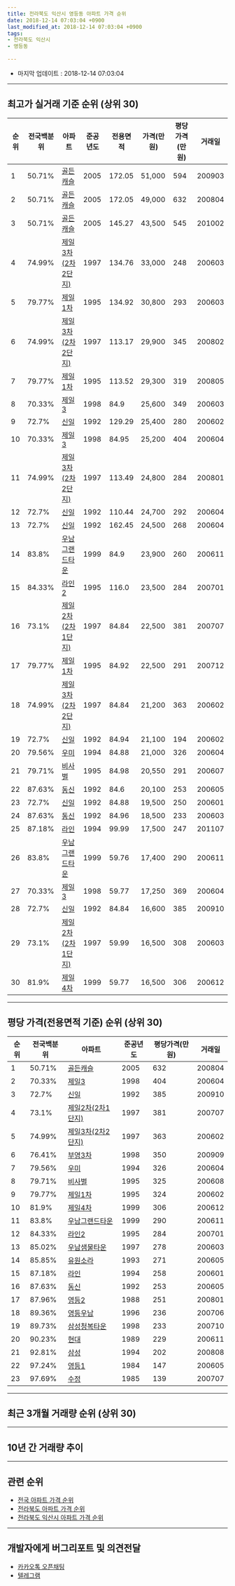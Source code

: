 ```yaml
---
title: 전라북도 익산시 영등동 아파트 가격 순위
date: 2018-12-14 07:03:04 +0900
last_modified_at: 2018-12-14 07:03:04 +0900
tags:
- 전라북도 익산시
- 영등동

---
```


* 마지막 업데이트 : 2018-12-14 07:03:04

---

## 최고가 실거래 기준 순위 (상위 30)


|순위|전국백분위|아파트|준공년도|전용면적|가격(만원)|평당가격(만원)|거래일|
|---|---|---|---|---|---|---|---|
|1|50.71%|[골든캐슬](https://search.naver.com/search.naver?query=%EC%A0%84%EB%9D%BC%EB%B6%81%EB%8F%84+%EC%9D%B5%EC%82%B0%EC%8B%9C+%EC%98%81%EB%93%B1%EB%8F%99+%EA%B3%A8%EB%93%A0%EC%BA%90%EC%8A%AC)|2005|172.05|51,000|594|200903|
|2|50.71%|[골든캐슬](https://search.naver.com/search.naver?query=%EC%A0%84%EB%9D%BC%EB%B6%81%EB%8F%84+%EC%9D%B5%EC%82%B0%EC%8B%9C+%EC%98%81%EB%93%B1%EB%8F%99+%EA%B3%A8%EB%93%A0%EC%BA%90%EC%8A%AC)|2005|172.05|49,000|632|200804|
|3|50.71%|[골든캐슬](https://search.naver.com/search.naver?query=%EC%A0%84%EB%9D%BC%EB%B6%81%EB%8F%84+%EC%9D%B5%EC%82%B0%EC%8B%9C+%EC%98%81%EB%93%B1%EB%8F%99+%EA%B3%A8%EB%93%A0%EC%BA%90%EC%8A%AC)|2005|145.27|43,500|545|201002|
|4|74.99%|[제일3차(2차2단지)](https://search.naver.com/search.naver?query=%EC%A0%84%EB%9D%BC%EB%B6%81%EB%8F%84+%EC%9D%B5%EC%82%B0%EC%8B%9C+%EC%98%81%EB%93%B1%EB%8F%99+%EC%A0%9C%EC%9D%BC3%EC%B0%A8%282%EC%B0%A82%EB%8B%A8%EC%A7%80%29)|1997|134.76|33,000|248|200603|
|5|79.77%|[제일1차](https://search.naver.com/search.naver?query=%EC%A0%84%EB%9D%BC%EB%B6%81%EB%8F%84+%EC%9D%B5%EC%82%B0%EC%8B%9C+%EC%98%81%EB%93%B1%EB%8F%99+%EC%A0%9C%EC%9D%BC1%EC%B0%A8)|1995|134.92|30,800|293|200603|
|6|74.99%|[제일3차(2차2단지)](https://search.naver.com/search.naver?query=%EC%A0%84%EB%9D%BC%EB%B6%81%EB%8F%84+%EC%9D%B5%EC%82%B0%EC%8B%9C+%EC%98%81%EB%93%B1%EB%8F%99+%EC%A0%9C%EC%9D%BC3%EC%B0%A8%282%EC%B0%A82%EB%8B%A8%EC%A7%80%29)|1997|113.17|29,900|345|200802|
|7|79.77%|[제일1차](https://search.naver.com/search.naver?query=%EC%A0%84%EB%9D%BC%EB%B6%81%EB%8F%84+%EC%9D%B5%EC%82%B0%EC%8B%9C+%EC%98%81%EB%93%B1%EB%8F%99+%EC%A0%9C%EC%9D%BC1%EC%B0%A8)|1995|113.52|29,300|319|200805|
|8|70.33%|[제일3](https://search.naver.com/search.naver?query=%EC%A0%84%EB%9D%BC%EB%B6%81%EB%8F%84+%EC%9D%B5%EC%82%B0%EC%8B%9C+%EC%98%81%EB%93%B1%EB%8F%99+%EC%A0%9C%EC%9D%BC3)|1998|84.9|25,600|349|200603|
|9|72.7%|[신일](https://search.naver.com/search.naver?query=%EC%A0%84%EB%9D%BC%EB%B6%81%EB%8F%84+%EC%9D%B5%EC%82%B0%EC%8B%9C+%EC%98%81%EB%93%B1%EB%8F%99+%EC%8B%A0%EC%9D%BC)|1992|129.29|25,400|280|200602|
|10|70.33%|[제일3](https://search.naver.com/search.naver?query=%EC%A0%84%EB%9D%BC%EB%B6%81%EB%8F%84+%EC%9D%B5%EC%82%B0%EC%8B%9C+%EC%98%81%EB%93%B1%EB%8F%99+%EC%A0%9C%EC%9D%BC3)|1998|84.95|25,200|404|200604|
|11|74.99%|[제일3차(2차2단지)](https://search.naver.com/search.naver?query=%EC%A0%84%EB%9D%BC%EB%B6%81%EB%8F%84+%EC%9D%B5%EC%82%B0%EC%8B%9C+%EC%98%81%EB%93%B1%EB%8F%99+%EC%A0%9C%EC%9D%BC3%EC%B0%A8%282%EC%B0%A82%EB%8B%A8%EC%A7%80%29)|1997|113.49|24,800|284|200801|
|12|72.7%|[신일](https://search.naver.com/search.naver?query=%EC%A0%84%EB%9D%BC%EB%B6%81%EB%8F%84+%EC%9D%B5%EC%82%B0%EC%8B%9C+%EC%98%81%EB%93%B1%EB%8F%99+%EC%8B%A0%EC%9D%BC)|1992|110.44|24,700|292|200604|
|13|72.7%|[신일](https://search.naver.com/search.naver?query=%EC%A0%84%EB%9D%BC%EB%B6%81%EB%8F%84+%EC%9D%B5%EC%82%B0%EC%8B%9C+%EC%98%81%EB%93%B1%EB%8F%99+%EC%8B%A0%EC%9D%BC)|1992|162.45|24,500|268|200604|
|14|83.8%|[우남그랜드타운](https://search.naver.com/search.naver?query=%EC%A0%84%EB%9D%BC%EB%B6%81%EB%8F%84+%EC%9D%B5%EC%82%B0%EC%8B%9C+%EC%98%81%EB%93%B1%EB%8F%99+%EC%9A%B0%EB%82%A8%EA%B7%B8%EB%9E%9C%EB%93%9C%ED%83%80%EC%9A%B4)|1999|84.9|23,900|260|200611|
|15|84.33%|[라인2](https://search.naver.com/search.naver?query=%EC%A0%84%EB%9D%BC%EB%B6%81%EB%8F%84+%EC%9D%B5%EC%82%B0%EC%8B%9C+%EC%98%81%EB%93%B1%EB%8F%99+%EB%9D%BC%EC%9D%B82)|1995|116.0|23,500|284|200701|
|16|73.1%|[제일2차(2차1단지)](https://search.naver.com/search.naver?query=%EC%A0%84%EB%9D%BC%EB%B6%81%EB%8F%84+%EC%9D%B5%EC%82%B0%EC%8B%9C+%EC%98%81%EB%93%B1%EB%8F%99+%EC%A0%9C%EC%9D%BC2%EC%B0%A8%282%EC%B0%A81%EB%8B%A8%EC%A7%80%29)|1997|84.84|22,500|381|200707|
|17|79.77%|[제일1차](https://search.naver.com/search.naver?query=%EC%A0%84%EB%9D%BC%EB%B6%81%EB%8F%84+%EC%9D%B5%EC%82%B0%EC%8B%9C+%EC%98%81%EB%93%B1%EB%8F%99+%EC%A0%9C%EC%9D%BC1%EC%B0%A8)|1995|84.92|22,500|291|200712|
|18|74.99%|[제일3차(2차2단지)](https://search.naver.com/search.naver?query=%EC%A0%84%EB%9D%BC%EB%B6%81%EB%8F%84+%EC%9D%B5%EC%82%B0%EC%8B%9C+%EC%98%81%EB%93%B1%EB%8F%99+%EC%A0%9C%EC%9D%BC3%EC%B0%A8%282%EC%B0%A82%EB%8B%A8%EC%A7%80%29)|1997|84.84|21,200|363|200602|
|19|72.7%|[신일](https://search.naver.com/search.naver?query=%EC%A0%84%EB%9D%BC%EB%B6%81%EB%8F%84+%EC%9D%B5%EC%82%B0%EC%8B%9C+%EC%98%81%EB%93%B1%EB%8F%99+%EC%8B%A0%EC%9D%BC)|1992|84.94|21,100|194|200602|
|20|79.56%|[우미](https://search.naver.com/search.naver?query=%EC%A0%84%EB%9D%BC%EB%B6%81%EB%8F%84+%EC%9D%B5%EC%82%B0%EC%8B%9C+%EC%98%81%EB%93%B1%EB%8F%99+%EC%9A%B0%EB%AF%B8)|1994|84.88|21,000|326|200604|
|21|79.71%|[비사벌](https://search.naver.com/search.naver?query=%EC%A0%84%EB%9D%BC%EB%B6%81%EB%8F%84+%EC%9D%B5%EC%82%B0%EC%8B%9C+%EC%98%81%EB%93%B1%EB%8F%99+%EB%B9%84%EC%82%AC%EB%B2%8C)|1995|84.98|20,550|291|200607|
|22|87.63%|[동신](https://search.naver.com/search.naver?query=%EC%A0%84%EB%9D%BC%EB%B6%81%EB%8F%84+%EC%9D%B5%EC%82%B0%EC%8B%9C+%EC%98%81%EB%93%B1%EB%8F%99+%EB%8F%99%EC%8B%A0)|1992|84.6|20,100|253|200605|
|23|72.7%|[신일](https://search.naver.com/search.naver?query=%EC%A0%84%EB%9D%BC%EB%B6%81%EB%8F%84+%EC%9D%B5%EC%82%B0%EC%8B%9C+%EC%98%81%EB%93%B1%EB%8F%99+%EC%8B%A0%EC%9D%BC)|1992|84.88|19,500|250|200601|
|24|87.63%|[동신](https://search.naver.com/search.naver?query=%EC%A0%84%EB%9D%BC%EB%B6%81%EB%8F%84+%EC%9D%B5%EC%82%B0%EC%8B%9C+%EC%98%81%EB%93%B1%EB%8F%99+%EB%8F%99%EC%8B%A0)|1992|84.96|18,500|233|200603|
|25|87.18%|[라인](https://search.naver.com/search.naver?query=%EC%A0%84%EB%9D%BC%EB%B6%81%EB%8F%84+%EC%9D%B5%EC%82%B0%EC%8B%9C+%EC%98%81%EB%93%B1%EB%8F%99+%EB%9D%BC%EC%9D%B8)|1994|99.99|17,500|247|201107|
|26|83.8%|[우남그랜드타운](https://search.naver.com/search.naver?query=%EC%A0%84%EB%9D%BC%EB%B6%81%EB%8F%84+%EC%9D%B5%EC%82%B0%EC%8B%9C+%EC%98%81%EB%93%B1%EB%8F%99+%EC%9A%B0%EB%82%A8%EA%B7%B8%EB%9E%9C%EB%93%9C%ED%83%80%EC%9A%B4)|1999|59.76|17,400|290|200611|
|27|70.33%|[제일3](https://search.naver.com/search.naver?query=%EC%A0%84%EB%9D%BC%EB%B6%81%EB%8F%84+%EC%9D%B5%EC%82%B0%EC%8B%9C+%EC%98%81%EB%93%B1%EB%8F%99+%EC%A0%9C%EC%9D%BC3)|1998|59.77|17,250|369|200604|
|28|72.7%|[신일](https://search.naver.com/search.naver?query=%EC%A0%84%EB%9D%BC%EB%B6%81%EB%8F%84+%EC%9D%B5%EC%82%B0%EC%8B%9C+%EC%98%81%EB%93%B1%EB%8F%99+%EC%8B%A0%EC%9D%BC)|1992|84.84|16,600|385|200910|
|29|73.1%|[제일2차(2차1단지)](https://search.naver.com/search.naver?query=%EC%A0%84%EB%9D%BC%EB%B6%81%EB%8F%84+%EC%9D%B5%EC%82%B0%EC%8B%9C+%EC%98%81%EB%93%B1%EB%8F%99+%EC%A0%9C%EC%9D%BC2%EC%B0%A8%282%EC%B0%A81%EB%8B%A8%EC%A7%80%29)|1997|59.99|16,500|308|200603|
|30|81.9%|[제일4차](https://search.naver.com/search.naver?query=%EC%A0%84%EB%9D%BC%EB%B6%81%EB%8F%84+%EC%9D%B5%EC%82%B0%EC%8B%9C+%EC%98%81%EB%93%B1%EB%8F%99+%EC%A0%9C%EC%9D%BC4%EC%B0%A8)|1999|59.77|16,500|306|200612|


---

## 평당 가격(전용면적 기준) 순위 (상위 30)


|순위|전국백분위|아파트|준공년도|평당가격(만원)|거래일|
|---|---|---|---|---|---|
|1|50.71%|[골든캐슬](https://search.naver.com/search.naver?query=%EC%A0%84%EB%9D%BC%EB%B6%81%EB%8F%84+%EC%9D%B5%EC%82%B0%EC%8B%9C+%EC%98%81%EB%93%B1%EB%8F%99+%EA%B3%A8%EB%93%A0%EC%BA%90%EC%8A%AC)|2005|632|200804|
|2|70.33%|[제일3](https://search.naver.com/search.naver?query=%EC%A0%84%EB%9D%BC%EB%B6%81%EB%8F%84+%EC%9D%B5%EC%82%B0%EC%8B%9C+%EC%98%81%EB%93%B1%EB%8F%99+%EC%A0%9C%EC%9D%BC3)|1998|404|200604|
|3|72.7%|[신일](https://search.naver.com/search.naver?query=%EC%A0%84%EB%9D%BC%EB%B6%81%EB%8F%84+%EC%9D%B5%EC%82%B0%EC%8B%9C+%EC%98%81%EB%93%B1%EB%8F%99+%EC%8B%A0%EC%9D%BC)|1992|385|200910|
|4|73.1%|[제일2차(2차1단지)](https://search.naver.com/search.naver?query=%EC%A0%84%EB%9D%BC%EB%B6%81%EB%8F%84+%EC%9D%B5%EC%82%B0%EC%8B%9C+%EC%98%81%EB%93%B1%EB%8F%99+%EC%A0%9C%EC%9D%BC2%EC%B0%A8%282%EC%B0%A81%EB%8B%A8%EC%A7%80%29)|1997|381|200707|
|5|74.99%|[제일3차(2차2단지)](https://search.naver.com/search.naver?query=%EC%A0%84%EB%9D%BC%EB%B6%81%EB%8F%84+%EC%9D%B5%EC%82%B0%EC%8B%9C+%EC%98%81%EB%93%B1%EB%8F%99+%EC%A0%9C%EC%9D%BC3%EC%B0%A8%282%EC%B0%A82%EB%8B%A8%EC%A7%80%29)|1997|363|200602|
|6|76.41%|[부영3차](https://search.naver.com/search.naver?query=%EC%A0%84%EB%9D%BC%EB%B6%81%EB%8F%84+%EC%9D%B5%EC%82%B0%EC%8B%9C+%EC%98%81%EB%93%B1%EB%8F%99+%EB%B6%80%EC%98%813%EC%B0%A8)|1998|350|200909|
|7|79.56%|[우미](https://search.naver.com/search.naver?query=%EC%A0%84%EB%9D%BC%EB%B6%81%EB%8F%84+%EC%9D%B5%EC%82%B0%EC%8B%9C+%EC%98%81%EB%93%B1%EB%8F%99+%EC%9A%B0%EB%AF%B8)|1994|326|200604|
|8|79.71%|[비사벌](https://search.naver.com/search.naver?query=%EC%A0%84%EB%9D%BC%EB%B6%81%EB%8F%84+%EC%9D%B5%EC%82%B0%EC%8B%9C+%EC%98%81%EB%93%B1%EB%8F%99+%EB%B9%84%EC%82%AC%EB%B2%8C)|1995|325|200608|
|9|79.77%|[제일1차](https://search.naver.com/search.naver?query=%EC%A0%84%EB%9D%BC%EB%B6%81%EB%8F%84+%EC%9D%B5%EC%82%B0%EC%8B%9C+%EC%98%81%EB%93%B1%EB%8F%99+%EC%A0%9C%EC%9D%BC1%EC%B0%A8)|1995|324|200602|
|10|81.9%|[제일4차](https://search.naver.com/search.naver?query=%EC%A0%84%EB%9D%BC%EB%B6%81%EB%8F%84+%EC%9D%B5%EC%82%B0%EC%8B%9C+%EC%98%81%EB%93%B1%EB%8F%99+%EC%A0%9C%EC%9D%BC4%EC%B0%A8)|1999|306|200612|
|11|83.8%|[우남그랜드타운](https://search.naver.com/search.naver?query=%EC%A0%84%EB%9D%BC%EB%B6%81%EB%8F%84+%EC%9D%B5%EC%82%B0%EC%8B%9C+%EC%98%81%EB%93%B1%EB%8F%99+%EC%9A%B0%EB%82%A8%EA%B7%B8%EB%9E%9C%EB%93%9C%ED%83%80%EC%9A%B4)|1999|290|200611|
|12|84.33%|[라인2](https://search.naver.com/search.naver?query=%EC%A0%84%EB%9D%BC%EB%B6%81%EB%8F%84+%EC%9D%B5%EC%82%B0%EC%8B%9C+%EC%98%81%EB%93%B1%EB%8F%99+%EB%9D%BC%EC%9D%B82)|1995|284|200701|
|13|85.02%|[우남샘물타운](https://search.naver.com/search.naver?query=%EC%A0%84%EB%9D%BC%EB%B6%81%EB%8F%84+%EC%9D%B5%EC%82%B0%EC%8B%9C+%EC%98%81%EB%93%B1%EB%8F%99+%EC%9A%B0%EB%82%A8%EC%83%98%EB%AC%BC%ED%83%80%EC%9A%B4)|1997|278|200603|
|14|85.85%|[유원소라](https://search.naver.com/search.naver?query=%EC%A0%84%EB%9D%BC%EB%B6%81%EB%8F%84+%EC%9D%B5%EC%82%B0%EC%8B%9C+%EC%98%81%EB%93%B1%EB%8F%99+%EC%9C%A0%EC%9B%90%EC%86%8C%EB%9D%BC)|1993|271|200605|
|15|87.18%|[라인](https://search.naver.com/search.naver?query=%EC%A0%84%EB%9D%BC%EB%B6%81%EB%8F%84+%EC%9D%B5%EC%82%B0%EC%8B%9C+%EC%98%81%EB%93%B1%EB%8F%99+%EB%9D%BC%EC%9D%B8)|1994|258|200601|
|16|87.63%|[동신](https://search.naver.com/search.naver?query=%EC%A0%84%EB%9D%BC%EB%B6%81%EB%8F%84+%EC%9D%B5%EC%82%B0%EC%8B%9C+%EC%98%81%EB%93%B1%EB%8F%99+%EB%8F%99%EC%8B%A0)|1992|253|200605|
|17|87.96%|[영등2](https://search.naver.com/search.naver?query=%EC%A0%84%EB%9D%BC%EB%B6%81%EB%8F%84+%EC%9D%B5%EC%82%B0%EC%8B%9C+%EC%98%81%EB%93%B1%EB%8F%99+%EC%98%81%EB%93%B12)|1988|251|200801|
|18|89.36%|[영등우남](https://search.naver.com/search.naver?query=%EC%A0%84%EB%9D%BC%EB%B6%81%EB%8F%84+%EC%9D%B5%EC%82%B0%EC%8B%9C+%EC%98%81%EB%93%B1%EB%8F%99+%EC%98%81%EB%93%B1%EC%9A%B0%EB%82%A8)|1996|236|200706|
|19|89.73%|[삼성청복타운](https://search.naver.com/search.naver?query=%EC%A0%84%EB%9D%BC%EB%B6%81%EB%8F%84+%EC%9D%B5%EC%82%B0%EC%8B%9C+%EC%98%81%EB%93%B1%EB%8F%99+%EC%82%BC%EC%84%B1%EC%B2%AD%EB%B3%B5%ED%83%80%EC%9A%B4)|1998|233|200710|
|20|90.23%|[현대](https://search.naver.com/search.naver?query=%EC%A0%84%EB%9D%BC%EB%B6%81%EB%8F%84+%EC%9D%B5%EC%82%B0%EC%8B%9C+%EC%98%81%EB%93%B1%EB%8F%99+%ED%98%84%EB%8C%80)|1989|229|200611|
|21|92.81%|[삼성](https://search.naver.com/search.naver?query=%EC%A0%84%EB%9D%BC%EB%B6%81%EB%8F%84+%EC%9D%B5%EC%82%B0%EC%8B%9C+%EC%98%81%EB%93%B1%EB%8F%99+%EC%82%BC%EC%84%B1)|1994|202|200808|
|22|97.24%|[영등1](https://search.naver.com/search.naver?query=%EC%A0%84%EB%9D%BC%EB%B6%81%EB%8F%84+%EC%9D%B5%EC%82%B0%EC%8B%9C+%EC%98%81%EB%93%B1%EB%8F%99+%EC%98%81%EB%93%B11)|1984|147|200605|
|23|97.69%|[수정](https://search.naver.com/search.naver?query=%EC%A0%84%EB%9D%BC%EB%B6%81%EB%8F%84+%EC%9D%B5%EC%82%B0%EC%8B%9C+%EC%98%81%EB%93%B1%EB%8F%99+%EC%88%98%EC%A0%95)|1985|139|200707|


---

## 최근 3개월 거래량 순위 (상위 30)


<div style="width:100%;">
    <canvas id="deal_count_ranking" height="250"></canvas>
</div>


<script>
new Chart(document.getElementById("deal_count_ranking"), {
    type: 'horizontalBar',
    data: {
        labels: ['부영3차', '제일3', '동신', '우남샘물타운', '영등2', '우남그랜드타운', '신일', '제일1차', '제일4차', '제일2차(2차1단지)', '비사벌', '영등1', '라인', '우미', '제일3차(2차2단지)', '영등우남', '골든캐슬', '삼성'],
        datasets: [{
            label: '실거래 수',
            data: [20, 13, 13, 9, 9, 8, 8, 6, 5, 4, 4, 3, 3, 2, 2, 2, 1, 1],
            borderColor: "rgba(255, 0, 128, 1)",
            backgroundColor: "rgba(255, 0, 128, 0.5)",
            fill: false,
        }]
    },
    options: {
        responsive: true,
        title: {
            display: true,
            text: '최근 3개월 거래량 순위'
        },
        tooltips: {
            mode: 'index',
            intersect: false,
            callbacks: {
                title: function(tooltipItems, data) {
                    return "실거래 수:";
                },
                label: function(tooltipItem, data) {
                    return data.labels[tooltipItem.index] + ": " + tooltipItem.xLabel;
                }
            }
        },
        hover: {
            mode: 'nearest',
            intersect: true
        },
        scales: {
            xAxes: [{
                display: true,
                scaleLabel: {
                    display: true,
                    labelString: '실거래 수'
                },
                ticks: {
                    suggestedMin: 0,
                }
            }],
            yAxes: [{
                display: true,
                ticks: {
                    autoSkip: false,
                    callback: function(value, index, values) {
                        if (value.length > 15)
                            return value.substr(0, 13) + "...";
                        else
                            return value;
                    }
                },
                scaleLabel: {
                    display: false,
                }
            }]
        }
    }
});

</script>


---

## 10년 간 거래량 추이


<div style="width:100%;">
    <canvas id="deal_progress" height="250"></canvas>
</div>

<script>
new Chart(document.getElementById("deal_progress"), {
    type: 'line',
    data: {
        labels: ['200812','200901','200902','200903','200904','200905','200906','200907','200908','200909','200910','200911','200912','201001','201002','201003','201004','201005','201006','201007','201008','201009','201010','201011','201012','201101','201102','201103','201104','201105','201106','201107','201108','201109','201110','201111','201112','201201','201202','201203','201204','201205','201206','201207','201208','201209','201210','201211','201212','201301','201302','201303','201304','201305','201306','201307','201308','201309','201310','201311','201312','201401','201402','201403','201404','201405','201406','201407','201408','201409','201410','201411','201412','201501','201502','201503','201504','201505','201506','201507','201508','201509','201510','201511','201512','201601','201602','201603','201604','201605','201606','201607','201608','201609','201610','201611','201612','201701','201702','201703','201704','201705','201706','201707','201708','201709','201710','201711','201712','201801','201802','201803','201804','201805','201806','201807','201808','201809','201810','201811','201812'],
        datasets: [{
            label: '실거래 수',
            pointRadius: 1,
            data: [30, 39, 74, 71, 63, 76, 61, 73, 51, 99, 98, 111, 69, 97, 86, 128, 86, 69, 82, 64, 55, 63, 78, 100, 67, 75, 83, 74, 51, 48, 52, 60, 39, 45, 54, 69, 67, 44, 68, 62, 49, 38, 25, 29, 33, 39, 51, 67, 47, 30, 45, 53, 63, 63, 64, 61, 46, 52, 90, 56, 50, 50, 61, 66, 55, 48, 41, 51, 60, 65, 71, 55, 62, 72, 68, 80, 86, 72, 94, 86, 77, 74, 83, 56, 71, 84, 82, 104, 62, 65, 91, 93, 102, 110, 92, 70, 60, 53, 75, 96, 94, 77, 80, 67, 55, 59, 56, 48, 57, 62, 74, 77, 45, 55, 51, 41, 48, 52, 68, 37, 8],
            borderColor: "rgba(255, 201, 14, 1)",
            backgroundColor: "rgba(255, 201, 14, 0.5)",
            fill: true,
        }]
    },
    options: {
        responsive: true,
        title: {
            display: true,
            text: '10년간 거래량 추이'
        },
        tooltips: {
            mode: 'index',
            intersect: false,
        },
        hover: {
            mode: 'nearest',
            intersect: true
        },
        scales: {
            xAxes: [{
                display: true,
                scaleLabel: {
                    display: true,
                    labelString: '년/월'
                }
            }],
            yAxes: [{
                display: true,
                ticks: {
                    suggestedMin: 0,
                },
                scaleLabel: {
                    display: true,
                    labelString: '실거래 수'
                }
            }]
        }
    }
});

</script>


---

## 관련 순위

- [전국 아파트 가격 순위](https://inasie.github.io/apt-ranking/전국)
- [전라북도 아파트 가격 순위](https://inasie.github.io/apt-ranking/전라북도)
- [전라북도 익산시 아파트 가격 순위](https://inasie.github.io/apt-ranking/전라북도-익산시)


---

## 개발자에게 버그리포트 및 의견전달

- [카카오톡 오픈채팅](https://open.kakao.com/o/gLJUAP4)
- [텔레그램](https://t.me/inasie)

